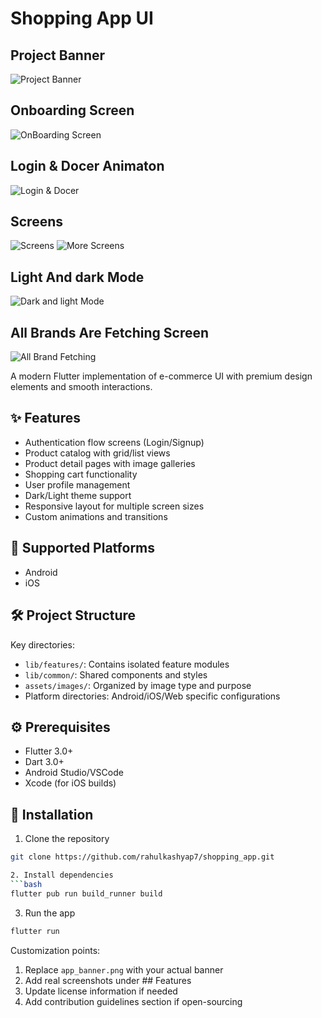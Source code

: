# Shopping App UI

## Project Banner
![Project Banner](https://media.licdn.com/dms/image/v2/D5605AQGPVGL57qBoJA/feedshare-thumbnail_720_1280/B56ZmZhP2EG0A0-/0/1759217256302?e=1762174800&v=beta&t=kQJN8a0nF-EN04MqQZ-4gvNBLhpKZWEbMDx7rgcfhB4&quot)
## Onboarding Screen
![OnBoarding Screen](https://media.licdn.com/dms/image/v2/D5622AQEmS602LJFmYA/feedshare-shrink_2048_1536/B56ZmLAgL0H8Aw-/0/1758973790269?e=1762992000&v=beta&t=DppvRlhWSPTN23ZcAAL65AEKA76t9iwCZzrrLf9jcnU)
## Login & Docer Animaton
![Login & Docer](https://media.licdn.com/dms/image/v2/D5622AQH2BnewzWZI4w/feedshare-shrink_1280/B56ZmLAgLoKIAs-/0/1758973791123?e=1762992000&v=beta&t=vG2JtuDrJ1x_yVLEcAK1JOazQ1LDzKzl53xHWxO4HEs)
## Screens
![Screens](https://media.licdn.com/dms/image/v2/D5622AQFyWivPS0ITDA/feedshare-shrink_2048_1536/B56ZmLAgLvKAAw-/0/1758973790718?e=1762992000&v=beta&t=WygzLcOa1o1HA9iI2Hhsu1VyxGf9cshs9MqjzvhuAAw)
![More Screens](https://media.licdn.com/dms/image/v2/D5622AQHAo6rZugq_Pw/feedshare-shrink_2048_1536/B56ZmLAgLlHQA4-/0/1758973790459?e=1762992000&v=beta&t=vrs8kwemFP3arAUm6-ATFNYK8PwDbgtJ5tDb9IsydBE)
## Light And dark Mode
![Dark and light Mode](https://media.licdn.com/dms/image/v2/D5622AQF-HvWjMEjoyA/feedshare-shrink_2048_1536/B56ZnngT3xJoAw-/0/1760525632464?e=1762992000&v=beta&t=NAgbzatoJWtdp12-phFkI-5KhmmgDXaCfOp0D0n-Ryg)

## All Brands Are Fetching Screen
![All Brand Fetching](https://media.licdn.com/dms/image/v2/D5622AQHIfeUkKzXjTg/feedshare-shrink_2048_1536/B56Zolk7HxJYA0-/0/1761567032464?e=1762992000&v=beta&t=nrOfJg3IRjTHzv7Mm6wV31-sW5_suDR8R1j66HaPM7A)

A modern Flutter implementation of e-commerce UI with premium design elements and smooth interactions.

## ✨ Features
- Authentication flow screens (Login/Signup)
- Product catalog with grid/list views
- Product detail pages with image galleries
- Shopping cart functionality
- User profile management
- Dark/Light theme support
- Responsive layout for multiple screen sizes
- Custom animations and transitions

## 📱 Supported Platforms
- Android
- iOS


## 🛠️ Project Structure

Key directories:
- `lib/features/`: Contains isolated feature modules
- `lib/common/`: Shared components and styles
- `assets/images/`: Organized by image type and purpose
- Platform directories: Android/iOS/Web specific configurations

## ⚙️ Prerequisites
- Flutter 3.0+
- Dart 3.0+
- Android Studio/VSCode
- Xcode (for iOS builds)

## 🚀 Installation
1. Clone the repository
```bash
git clone https://github.com/rahulkashyap7/shopping_app.git

2. Install dependencies
```bash
flutter pub run build_runner build
```
3. Run the app
```bash
flutter run
```


Customization points:
1. Replace `app_banner.png` with your actual banner
2. Add real screenshots under ## Features
3. Update license information if needed
4. Add contribution guidelines section if open-sourcing

